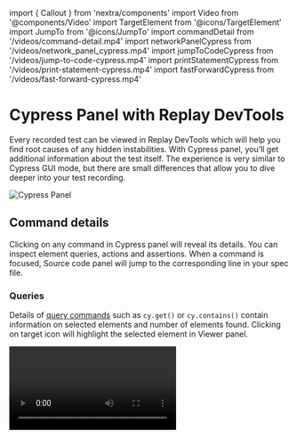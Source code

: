 import { Callout } from 'nextra/components'
import Video from '@components/Video'
import TargetElement from '@icons/TargetElement'
import JumpTo from '@icons/JumpTo'
import commandDetail from '/videos/command-detail.mp4'
import networkPanelCypress from '/videos/network_panel_cypress.mp4'
import jumpToCodeCypress from '/videos/jump-to-code-cypress.mp4'
import printStatementCypress from '/videos/print-statement-cypress.mp4'
import fastForwardCypress from '/videos/fast-forward-cypress.mp4'

# Cypress Panel with Replay DevTools
Every recorded test can be viewed in Replay DevTools which will help you find root causes of any hidden instabilities. With Cypress panel, you’ll get additional information about the test itself. The experience is very similar to Cypress GUI mode, but there are small differences that allow you to dive deeper into your test recording.

![Cypress Panel](/images/cypress-panel-details_hjk4a.png)

## Command details
Clicking on any command in Cypress panel will reveal its details. You can inspect element queries, actions and assertions. When a command is focused, Source code panel will jump to the corresponding line in your spec file.

### Queries
Details of [query commands](https://docs.cypress.io/api/table-of-contents#Queries) such as `cy.get()` or `cy.contains()` contain information on selected elements and number of elements found. Clicking on target <TargetElement className='w-5 h-5 inline-block' /> icon will highlight the selected element in Viewer panel.

<Video src={commandDetail} />

Additionally, you can right-click on the target <TargetElement className='w-5 h-5 inline-block' /> icon to reveal the option to copy the HTML element.

![Copy HTML element](/images/copy-html-element_is670.png)

### Actions
With [action commands](https://docs.cypress.io/api/table-of-contents#Actions) such as `cy.type()` or `cy.click()` you’ll get information on coordinates of where given command was triggered as well any parameters passed to that command. This includes text that was typed in, or i.e. `{force:true}` options.

![Action command detail](/images/action-command-detail_osd5a.png)

### Assertions
Cypress assertions can be viewed in great detail. Every assertion contains the assertion message, subject of the assertion as well as the expected value.

![Expected value](/images/expected-value_d4gds.png)

In case of a failed assertion, you can view complete details of the expected and actual value. This provides you with additional details that can normally get concatenated in a terminal message or in a failure screenshot.

![Failed assertion](/images/failed-assertion_496gs.png)

## Network activity
Network requests are captured the same way as in Cypress GUI mode. In the network panel inside DevTools, you can take a better detail into different parts of an XHR call. For example, you can review the stack trace or timings of certain API calls.

<Video src={networkPanelCypress} />

Read the full guide on network panel in [reference guide](/reference-guide/dev-tools/network).

## Jump to code
Hovering over <span className='font-mono bg-blue-500 text-white rounded-full p-1 mx-1'><JumpTo className="w-5 h-5 inline-block p-0.5 mb-0.5" /></span> icon will reveal the <span className='mx-1.5 font-mono bg-blue-500 text-white rounded-3xl px-3 py-1'>Jump to code <JumpTo className="w-5 h-5 inline-block p-0.5 mb-0.5" /></span> button. This button is a bridge between your test and the application under test. Clicking on this button will take you to the part of code that was executed when a Cypress command was called. This helps further examining what happened during your test.

Read the full guide on jumping into code in [reference guide](/reference-guide/debugging/jumping).

<Video src={jumpToCodeCypress} />

## Print statements
With print statements, you can deep-dive into your test flow. Click on the <span className='font-mono bg-blue-500 text-white rounded-md font-extrabold py-0.5 px-1.5 mx-1'>+</span> button and type into the text field. You can think of this the same way as of `console.log()`. Anything you put in here will be printed out to the console. You can observe the values changing over the time of your test run.
<Video src={printStatementCypress} />

Read the full guide on print statements in [reference guide](/reference-guide/debugging/print-statements).

<Callout type="default" emoji="💡">
PRO tip: When dealing with a flaky test, open failed and passed test side by side and compare values between them. For example if you are dealing with todo item in your test, add a print statement that will show its text. Differences in data might point to a root cause of test flakiness.
</Callout>

## Console
You can use console the same way as in any other browser console. Replay will however provide you with couple more capabilities. For example, you can jump to a print statement to rewind or move forward in your recording. Clicking the<span className='mx-1.5 font-mono bg-blue-500 text-white rounded-r-3xl pl-1.5 pr-3 py-1'><JumpTo className="w-5 h-5 inline-block p-0.5 mb-0.5" /> Fast forward</span> or <span className='mx-1.5 font-mono bg-blue-500 text-white rounded-r-3xl pl-2 pr-3 py-1'><JumpTo className="w-5 h-5 inline-block p-0.5 mb-0.5 rotate-180" /> Rewind</span> button will take you to the moment of that print statement.

Read the full guide on console in [reference guide](/reference-guide/dev-tools/console).

<Video src={fastForwardCypress} />

<Callout type="default" emoji="💡">
PRO tip: You can use `cy.now()` to call a Cypress command inside the console. For example, call `cy.now('get', '[data-id=send-button]')` to select `[data-id=send-button]` element on a given moment of your recording. This is great for checking if a given element was present at a precise moment.
</Callout>


## See also
- [Debugging tips](/test-suites/cypress/debugging-tips)
- [Video: Debugging a flaky Cypress test](https://www.youtube.com/watch?v=4wL8Qi9vjho)
- [Video: Time travelling with Replay.io](https://www.youtube.com/watch?v=puHAiZBdjFw)
- [Console](/reference-guide/dev-tools/console)
- [Network panel](/reference-guide/dev-tools/network)
- [Commenting](/reference-guide/debugging/commenting)
- [Jumping into code](/reference-guide/debugging/jumping)
- [Print statements](/reference-guide/debugging/print-statements)